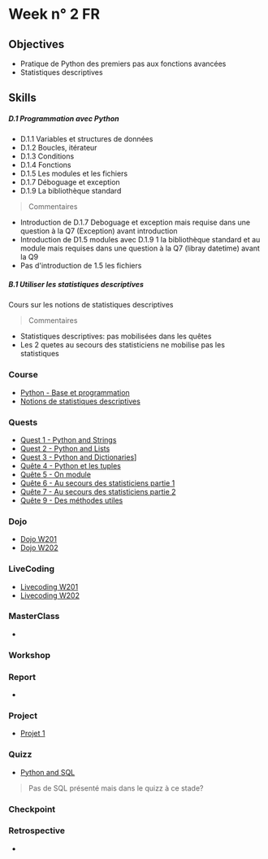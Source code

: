 # Week n° 2 FR

## Objectives

- Pratique de Python des premiers pas aux fonctions avancées
- Statistiques descriptives 

## Skills

##### D.1	Programmation avec Python

- D.1.1	Variables et structures de données
- D.1.2	Boucles, itérateur
- D.1.3	Conditions
- D.1.4	Fonctions
- D.1.5	Les modules et les fichiers
- D.1.7	Déboguage et exception
- D.1.9	La bibliothèque standard

> Commentaires

- Introduction de D.1.7 Deboguage et exception mais requise dans une question à la Q7 (Exception) avant introduction  
- Introduction de D1.5 modules avec D.1.9 1 la bibliothèque standard et au module mais requises dans une question à la Q7 (libray datetime) avant la Q9
- Pas d'introduction de 1.5 les fichiers


##### B.1	Utiliser les statistiques descriptives

Cours sur les notions de statistiques descriptives 

> Commentaires 

- Statistiques descriptives: pas mobilisées dans les quêtes
- Les 2 quetes au secours des statisticiens ne mobilise pas les statistiques

### Course

- [Python - Base et programmation](../Course/01_Python_introduction.md)
- [Notions de statistiques descriptives](../Course/02_Stats_descriptives.md)

### Quests

- [Quest 1 - Python and Strings](../Quest/Q1/)
- [Quest 2 - Python and Lists](../Quest/Q2/)
- [Quest 3 - Python and Dictionaries](../Quest/Q2/)]
- [Quête 4 - Python et les tuples](../Quest/Q4/)
- [Quête 5 - On module](../Quest/Q5/)
- [Quête 6 - Au secours des statisticiens partie 1](../Quest/Q6/)
- [Quête 7 - Au secours des statisticiens partie 2](../Quest/Q7/)
- [Quête 9 - Des méthodes utiles](../Quest/Q9/)

### Dojo

- [Dojo W201](../Dojo/W2_01_Python_dojo)
- [Dojo W202](../Dojo/W2_02_Python_dojo2)



### LiveCoding

- [Livecoding W201](../Livecoding/W2_01_Python_livecoding)
- [Livecoding W202](../Livecoding/W2_01_Python_livecoding)

### MasterClass

- 

### Workshop

### Report

-

### Project

- [Projet 1](../Project/Project_1.md)

### Quizz

- [Python and SQL](https://create.kahoot.it/share/semaine-2-python-sql-et-stats/3f1de6fa-760f-4a77-ba81-4fe5dbf38aeb) 

> Pas de SQL présenté mais dans le quizz à ce stade?

### Checkpoint


### Retrospective

-
